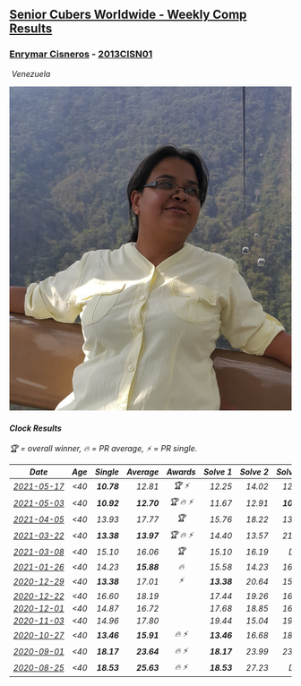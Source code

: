 <style>table {white-space: nowrap;}</style>
<link rel="stylesheet" type="text/css" href="/scw-comp/css/flags.css" />

## [Senior Cubers Worldwide - Weekly Comp Results](/scw-comp/results/)
### [Enrymar Cisneros](README.md) - [2013CISN01](https://www.worldcubeassociation.org/persons/2013CISN01?event=clock)

<i class="flag flag-VE" />&nbsp;Venezuela

![Enrymar Cisneros](1530205432.jpg)

#### Clock Results

<span style="white-space: nowrap;">🏆 = overall winner</span>, <span style="white-space: nowrap;">🔥 = PR average</span>, <span style="white-space: nowrap;">⚡ = PR single</span>.

| Date | Age | Single | Average | Awards | Solve 1 | Solve 2 | Solve 3 | Solve 4 | Solve 5 | Video |
| :--: | :--: | --: | --: | :--: | --: | --: | --: | --: | --: | :-- |
| [2021-05-17](../../results/2021-05-17/clock.md) | <40 | **10.78** | 12.81 | 🏆 ⚡ | 12.25 | 14.02 | 12.16 | **10.78** | 15.88 | [Desktop](https://www.facebook.com/events/200054195285035/permalink/208542711102850) / [Mobile](https://m.facebook.com/events/200054195285035?view=permalink&id=208542711102850) |
| [2021-05-03](../../results/2021-05-03/clock.md) | <40 | **10.92** | **12.70** | 🏆 🔥 ⚡ | 11.67 | 12.91 | **10.92** | 13.53 | 15.36 | [Desktop](https://www.facebook.com/events/1091923434665777/permalink/1099968787194575) / [Mobile](https://m.facebook.com/events/1091923434665777?view=permalink&id=1099968787194575) |
| [2021-04-05](../../results/2021-04-05/clock.md) | <40 | 13.93 | 17.77 | 🏆 | 15.76 | 18.22 | 13.93 | 19.34 | DNF | [Desktop](https://www.facebook.com/events/469300370885865/permalink/477272250088677) / [Mobile](https://m.facebook.com/events/469300370885865?view=permalink&id=477272250088677) |
| [2021-03-22](../../results/2021-03-22/clock.md) | <40 | **13.38** | **13.97** | 🏆 🔥 ⚡ | 14.40 | 13.57 | 21.52 | **13.38** | 13.93 | [Desktop](https://www.facebook.com/events/893368394782856/permalink/901925467260482) / [Mobile](https://m.facebook.com/events/893368394782856?view=permalink&id=901925467260482) |
| [2021-03-08](../../results/2021-03-08/clock.md) | <40 | 15.10 | 16.06 | 🏆 | 15.10 | 16.19 | DNF | 15.57 | 16.41 | [Desktop](https://www.facebook.com/events/430030294875923/permalink/437436404135312) / [Mobile](https://m.facebook.com/events/430030294875923?view=permalink&id=437436404135312) |
| [2021-01-26](../../results/2021-01-26/clock.md) | <40 | 14.23 | **15.88** | 🔥 | 15.58 | 14.23 | 16.04 | 16.54 | 16.03 | [Desktop](https://www.facebook.com/events/1092517657841225/permalink/1096920144067643) / [Mobile](https://m.facebook.com/events/1092517657841225?view=permalink&id=1096920144067643) |
| [2020-12-29](../../results/2020-12-29/clock.md) | <40 | **13.38** | 17.01 | ⚡ | **13.38** | 20.64 | 15.50 | 14.88 | 22.58 | [Desktop](https://www.facebook.com/events/386974942389757/permalink/390538152033436) / [Mobile](https://m.facebook.com/events/386974942389757?view=permalink&id=390538152033436) |
| [2020-12-22](../../results/2020-12-22/clock.md) | <40 | 16.60 | 18.19 |  | 17.44 | 19.26 | 16.60 | 19.43 | 17.88 | [Desktop](https://www.facebook.com/events/415132489930417/permalink/420075362769463) / [Mobile](https://m.facebook.com/events/415132489930417?view=permalink&id=420075362769463) |
| [2020-12-01](../../results/2020-12-01/clock.md) | <40 | 14.87 | 16.72 |  | 17.68 | 18.85 | 16.02 | 14.87 | 16.46 | [Desktop](https://www.facebook.com/events/714027339539738/permalink/718423372433468) / [Mobile](https://m.facebook.com/events/714027339539738?view=permalink&id=718423372433468) |
| [2020-11-03](../../results/2020-11-03/clock.md) | <40 | 14.96 | 17.80 |  | 19.44 | 15.04 | 19.06 | 19.31 | 14.96 | [Desktop](https://www.facebook.com/events/406412140373592/permalink/411980923150047) / [Mobile](https://m.facebook.com/events/406412140373592?view=permalink&id=411980923150047) |
| [2020-10-27](../../results/2020-10-27/clock.md) | <40 | **13.46** | **15.91** | 🔥 ⚡ | **13.46** | 16.68 | 18.99 | 15.00 | 16.04 | [Desktop](https://www.facebook.com/events/3728096903891317/permalink/3747573931943614) / [Mobile](https://m.facebook.com/events/3728096903891317?view=permalink&id=3747573931943614) |
| [2020-09-01](../../results/2020-09-01/clock.md) | <40 | **18.17** | **23.64** | 🔥 ⚡ | **18.17** | 23.99 | 23.81 | 23.13 | 32.58 | [Desktop](https://www.facebook.com/events/2626236590959927/permalink/2632544846995768) / [Mobile](https://m.facebook.com/events/2626236590959927?view=permalink&id=2632544846995768) |
| [2020-08-25](../../results/2020-08-25/clock.md) | <40 | **18.53** | **25.63** | 🔥 ⚡ | **18.53** | 27.23 | DNF | 26.26 | 23.39 | [Desktop](https://www.facebook.com/events/335350317875490/permalink/341090737301448) / [Mobile](https://m.facebook.com/events/335350317875490?view=permalink&id=341090737301448) |


<!-- Global site tag (gtag.js) - Google Analytics -->
<script async src="https://www.googletagmanager.com/gtag/js?id=UA-86348435-3"></script>
<script>window.dataLayer = window.dataLayer || []; function gtag() {dataLayer.push(arguments);} gtag('js', new Date()); gtag('config', 'UA-86348435-3');</script>
